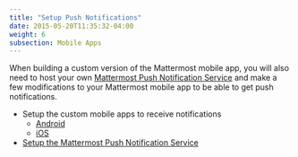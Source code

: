```yaml
---
title: "Setup Push Notifications"
date: 2015-05-20T11:35:32-04:00
weight: 6
subsection: Mobile Apps
---
```


When building a custom version of the Mattermost mobile app, you will also need to host your own [Mattermost Push Notification Service](https://github.com/mattermost/mattermost-push-proxy/releases) and make a few modifications to your Mattermost mobile app to be able to get push notifications.

* Setup the custom mobile apps to receive notifications
    - [Android](/contribute/mobile/push-notifications/android)
    - [iOS](/contribute/mobile/push-notifications/ios)
* [Setup the Mattermost Push Notification Service](/contribute/mobile/push-notifications/service)
